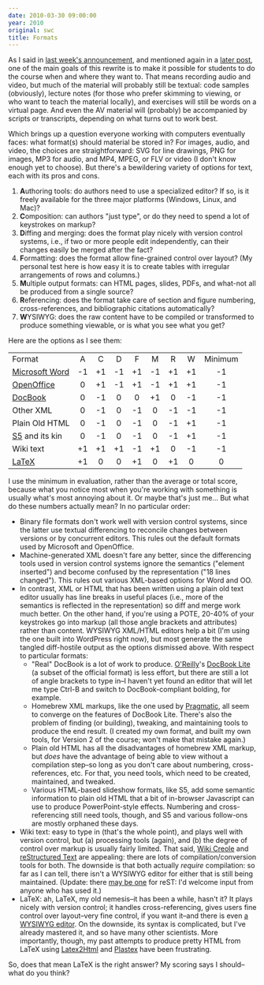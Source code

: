 ```yaml
---
date: 2010-03-30 09:00:00
year: 2010
original: swc
title: Formats
---
```

<p>As I said in <a href="http://www.software-carpentry.org/blog/2010/03/25/software-carpentry-version-4-is-a-go/">last week's announcement</a>, and mentioned again in a <a href="http://www.software-carpentry.org/blog/2010/03/26/online-delivery/">later post</a>, one of the main goals of this rewrite is to make it possible for students to do the course when and where they want to. That means recording audio and video, but much of the material will probably still be textual: code samples (obviously), lecture notes (for those who prefer skimming to viewing, or who want to teach the material locally), and exercises will still be words on a virtual page. And even the AV material will (probably) be accompanied by scripts or transcripts, depending on what turns out to work best.</p>
<p>Which brings up a question everyone working with computers eventually faces: what format(s) should material be stored in? For images, audio, and video, the choices are straightforward: SVG for line drawings, PNG for images, MP3 for audio, and MP4, MPEG, or FLV or video (I don't know enough yet to choose). But there's a bewildering variety of options for text, each with its pros and cons.</p>
<ol>
<li><strong>A</strong>uthoring tools: do authors need to use a specialized editor? If so, is it freely available for the three major platforms (Windows, Linux, and Mac)?</li>
<li><strong>C</strong>omposition: can authors "just type", or do they need to spend a lot of keystrokes on markup?</li>
<li><strong>D</strong>iffing and merging: does the format play nicely with version control systems, i.e., if two or more people edit independently, can their changes easily be merged after the fact?</li>
<li><strong>F</strong>ormatting: does the format allow fine-grained control over layout? (My personal test here is how easy it is to create tables with irregular arrangements of rows and columns.)</li>
<li><strong>M</strong>ultiple output formats: can HTML pages, slides, PDFs, and what-not all be produced from a single source?</li>
<li><strong>R</strong>eferencing: does the format take care of section and figure numbering, cross-references, and bibliographic citations automatically?</li>
<li><strong>W</strong>YSIWYG: does the raw content have to be compiled or transformed to produce something viewable, or is what you see what you get?</li>
</ol>
<p>Here are the options as I see them:</p>
<table>
<tbody>
<tr>
<td>Format</td>
<td style="text-align:center;">A</td>
<td style="text-align:center;">C</td>
<td style="text-align:center;">D</td>
<td style="text-align:center;">F</td>
<td style="text-align:center;">M</td>
<td style="text-align:center;">R</td>
<td style="text-align:center;">W</td>
<td style="text-align:center;">Minimum</td>
</tr>
<tr>
<td><a href="http://office.microsoft.com/en-us/word/default.aspx">Microsoft Word</a></td>
<td style="text-align:center;">-1</td>
<td style="text-align:center;">+1</td>
<td style="text-align:center;">-1</td>
<td style="text-align:center;">+1</td>
<td style="text-align:center;">-1</td>
<td style="text-align:center;">+1</td>
<td style="text-align:center;">+1</td>
<td style="text-align:center;">-1</td>
</tr>
<tr>
<td><a href="http://www.openoffice.org/product/writer.html">OpenOffice</a></td>
<td style="text-align:center;">0</td>
<td style="text-align:center;">+1</td>
<td style="text-align:center;">-1</td>
<td style="text-align:center;">+1</td>
<td style="text-align:center;">-1</td>
<td style="text-align:center;">+1</td>
<td style="text-align:center;">+1</td>
<td style="text-align:center;">-1</td>
</tr>
<tr>
<td><a href="http://www.docbook.org/">DocBook</a></td>
<td style="text-align:center;">0</td>
<td style="text-align:center;">-1</td>
<td style="text-align:center;">0</td>
<td style="text-align:center;">0</td>
<td style="text-align:center;">+1</td>
<td style="text-align:center;">0</td>
<td style="text-align:center;">-1</td>
<td style="text-align:center;">-1</td>
</tr>
<tr>
<td>Other XML</td>
<td style="text-align:center;">0</td>
<td style="text-align:center;">-1</td>
<td style="text-align:center;">0</td>
<td style="text-align:center;">-1</td>
<td style="text-align:center;">0</td>
<td style="text-align:center;">-1</td>
<td style="text-align:center;">-1</td>
<td style="text-align:center;">-1</td>
</tr>
<tr>
<td>Plain Old HTML</td>
<td style="text-align:center;">0</td>
<td style="text-align:center;">-1</td>
<td style="text-align:center;">0</td>
<td style="text-align:center;">-1</td>
<td style="text-align:center;">0</td>
<td style="text-align:center;">-1</td>
<td style="text-align:center;">+1</td>
<td style="text-align:center;">-1</td>
</tr>
<tr>
<td><a href="http://meyerweb.com/eric/tools/s5/">S5</a> and its kin</td>
<td style="text-align:center;">0</td>
<td style="text-align:center;">-1</td>
<td style="text-align:center;">0</td>
<td style="text-align:center;">-1</td>
<td style="text-align:center;">0</td>
<td style="text-align:center;">-1</td>
<td style="text-align:center;">+1</td>
<td style="text-align:center;">-1</td>
</tr>
<tr>
<td>Wiki text</td>
<td style="text-align:center;">+1</td>
<td style="text-align:center;">+1</td>
<td style="text-align:center;">+1</td>
<td style="text-align:center;">-1</td>
<td style="text-align:center;">+1</td>
<td style="text-align:center;">0</td>
<td style="text-align:center;">-1</td>
<td style="text-align:center;">-1</td>
</tr>
<tr>
<td><a href="http://www.latex-project.org/">LaTeX</a></td>
<td style="text-align:center;">+1</td>
<td style="text-align:center;">0</td>
<td style="text-align:center;">0</td>
<td style="text-align:center;">+1</td>
<td style="text-align:center;">0</td>
<td style="text-align:center;">+1</td>
<td style="text-align:center;">0</td>
<td style="text-align:center;">0</td>
</tr>
</tbody>
</table>
<p>I use the minimum in evaluation, rather than the average or total score, because what you notice most when you're working with something is usually what's most annoying about it. Or maybe that's just me... But what do these numbers actually mean? In no particular order:</p>
<ul>
<li>Binary file formats don't work well with version control systems, since the latter use textual differencing to reconcile changes between versions or by concurrent editors. This rules out the default formats used by Microsoft and OpenOffice.</li>
<li>Machine-generated XML doesn't fare any better, since the differencing tools used in version control systems ignore the semantics ("element inserted") and become confused by the representation ("18 lines changed"). This rules out various XML-based options for Word and OO.</li>
<li>In contrast, XML or HTML that has been written using a plain old text editor usually has line breaks in useful places (i.e., more of the semantics is reflected in the representation) so diff and merge work much better. On the other hand, if you're using a POTE, 20-40% of your keystrokes go into markup (all those angle brackets and attributes) rather than content. WYSIWYG XML/HTML editors help a bit (I'm using the one built into WordPress right now), but most generate the same tangled diff-hostile output as the options dismissed above. With respect to particular formats:
<ul>
<li>"Real" DocBook is a lot of work to produce. <a href="http://www.oreilly.com/">O'Reilly</a>'s  <a href="ftp://ftp.ora.com/pub/dblite/dblite_0.1.tar.gz">DocBook Lite</a> (a subset of the official format) is less effort, but there are still a lot of angle brackets to type in–I haven't yet found an editor that will let me type Ctrl-B and switch to DocBook-compliant bolding, for example.</li>
<li>Homebrew XML markups, like the one used by <a href="http://pragprog.com/">Pragmatic</a>, all seem to converge on the features of DocBook Lite. There's also the problem of finding (or building), tweaking, and maintaining tools to produce the end result.  (I created my own format, and built my own tools, for Version 2 of the course; won't make that mistake again.)</li>
<li>Plain old HTML has all the disadvantages of homebrew XML markup, but <em>does</em> have the advantage of being able to view without a compilation step–so long as you don't care about numbering, cross-references, etc. For that, you need tools, which need to be created, maintained, and tweaked.</li>
<li>Various HTML-based slideshow formats, like S5, add some semantic information to plain old HTML that a bit of in-browser Javascript can use to produce PowerPoint-style effects. Numbering and cross-referencing still need tools, though, and S5 and various follow-ons are mostly orphaned these days.</li>
</ul>
</li>
<li>Wiki text: easy to type in (that's the whole point), and plays well with version control, but (a) processing tools (again), and (b) the degree of control over markup is usually fairly limited. That said, <a href="http://www.wikicreole.org/">Wiki Creole</a> and <a href="http://en.wikipedia.org/wiki/ReStructuredText">reStructured Text</a> are appealing: there are lots of compilation/conversion tools for both. The downside is that both actually <em>require</em> compilation: so far as I can tell, there isn't a WYSIWYG editor for either that is still being maintained. (Update: there <a href="http://blog.enthought.com/?p=127">may be one</a> for reST: I'd welcome input from anyone who has used it.)</li>
<li>LaTeX: ah, LaTeX, my old nemesis–it has been a while, hasn't it? It plays nicely with version control; it handles cross-referencing, gives users fine control over layout–very fine control, if you want it–and there is even <a href="http://www.lyx.org/">a WYSIWYG editor</a>. On the downside, its syntax is complicated, but I've already mastered it, and so have  many other scientists. More importantly, though, my past attempts to produce pretty HTML from LaTeX using <a href="http://www.latex2html.org/">Latex2Html</a> and <a href="http://plastex.sourceforge.net/">Plastex</a> have been frustrating.</li>
</ul>
<p>So, does that mean LaTeX is the right answer? My scoring says I should–what do you think?</p>
